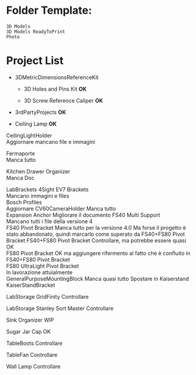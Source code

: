 # Folder Template:
	3D Models
	3D Models ReadyToPrint
	Photo
	
# Project List
- 3DMetricDimensionsReferenceKit
	 - 3D Holes and Pins Kit				**OK**
		
	 - 3D Screw Reference Caliper			**OK**
		

- 3rdPartyProjects						**OK**
	
- Ceiling Lamp							**OK**
	
CeilingLightHolder										
	Aggiornare mancano file e immagini

Fermaporte												
	Manca tutto

Kitchen Drawer Organizer								
	Manca Doc

LabBrackets
	4Sight EV7 Brackets									
		Mancano immagini e files	
	Bosch Profiles										
		Aggiornare
	CV60CameraHolder
		Manca tutto 		
	Expansion Anchor
		Migliorare il documento	
	FS40 Multi Support	
		Mancano tutti i file della versione 4		
	FS40 Pivot Bracket
		Manca tutto per la versione 4.0
		Ma forse il progetto è stato abbandonato, quindi marcarlo come 
		superato da FS40+FS80 Pivot Bracket	
	FS40+FS80 Pivot Bracket
		Controllare, ma potrebbe essere quasi OK		
	FS80 Pivot Bracket
		OK ma aggiungere rifermento al fatto che è confluito 
		in FS40+FS80 Pivot Bracket	
	FS80 UltraLight Pivot Bracket	
		In lavorazione attuìalmente		
	GeneralPurposeMountingBlock
		Manca quasi tutto
		Spostare in Kaiserstand		
	KaiserStandBracket
	
LabStorage GridFinity
	Controllare
	
LabStorage Stanley Sort Master
	Controllare
	
Sink Organizer
	WIP
	
Sugar Jar Cap
	OK

TableBoots
	Controllare
	
TableFan
	Controllare
	
Wall Lamp
	Controllare
	

	